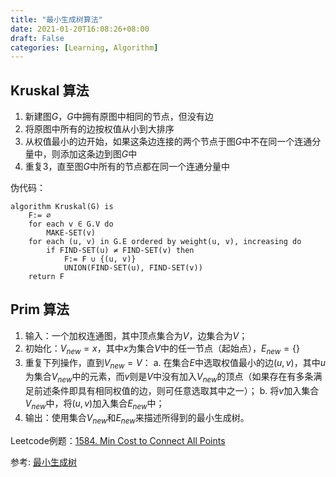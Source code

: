 ```yaml
---
title: "最小生成树算法"
date: 2021-01-20T16:08:26+08:00
draft: False
categories: [Learning, Algorithm]
---
```


## Kruskal 算法

1. 新建图$G$，$G$中拥有原图中相同的节点，但没有边
2. 将原图中所有的边按权值从小到大排序
3. 从权值最小的边开始，如果这条边连接的两个节点于图$G$中不在同一个连通分量中，则添加这条边到图$G$中
4. 重复3，直至图$G$中所有的节点都在同一个连通分量中

伪代码：

``` shell
algorithm Kruskal(G) is
    F:= ∅
    for each v ∈ G.V do
        MAKE-SET(v)
    for each (u, v) in G.E ordered by weight(u, v), increasing do
        if FIND-SET(u) ≠ FIND-SET(v) then
            F:= F ∪ {(u, v)}
            UNION(FIND-SET(u), FIND-SET(v))
    return F
```

## Prim 算法

1. 输入：一个加权连通图，其中顶点集合为$V$，边集合为$V$；
2. 初始化：$V_{new} = {x}$，其中$x$为集合$V$中的任一节点（起始点），$E_{new}=\{\}$
3. 重复下列操作，直到$V_{new} = V$：
    a. 在集合$E$中选取权值最小的边$(u, v)$，其中$u$为集合$V_{new}$中的元素，而$v$则是$V$中没有加入$V_{new}$的顶点（如果存在有多条满足前述条件即具有相同权值的边，则可任意选取其中之一）；
    b. 将$v$加入集合$V_{new}$中，将$(u,v)$加入集合$E_{new}$中；
4. 输出：使用集合$V_{new}$和$E_{new}$来描述所得到的最小生成树。

Leetcode例题：[1584. Min Cost to Connect All Points](https://leetcode-cn.com/problems/min-cost-to-connect-all-points/)

参考: [最小生成树](https://oi-wiki.org/graph/mst/)
